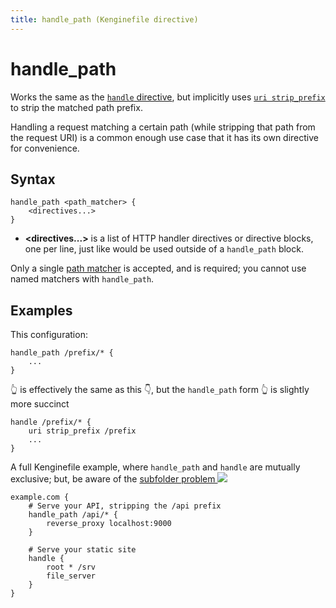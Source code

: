 ```yaml
---
title: handle_path (Kenginefile directive)
---
```


<script>
window.$(function() {
	// Add a link to [<path_matcher>] as a special case for this directive.
	// The matcher text includes <> characters which are parsed as HTML,
	// so we must use text() to change the link text.
	window.$('pre.chroma .s:contains("<path_matcher>")')
		.map(function(k, item) {
			let text = item.innerText.replace(/</g, '&lt;').replace(/>/g, '&gt;');
			window.$(item)
				.html('<a href="/docs/kenginefile/matchers#path-matchers" style="color: inherit;" title="Matcher token">' + text + '</a>')
				.removeClass('s')
				.addClass('nd');
		});
});
</script>

# handle_path

Works the same as the [`handle` directive](handle), but implicitly uses [`uri strip_prefix`](uri) to strip the matched path prefix.

Handling a request matching a certain path (while stripping that path from the request URI) is a common enough use case that it has its own directive for convenience.

## Syntax

```kengine-d
handle_path <path_matcher> {
	<directives...>
}
```

-   **<directives...>** is a list of HTTP handler directives or directive blocks, one per line, just like would be used outside of a `handle_path` block.

Only a single [path matcher](/docs/kenginefile/matchers#path-matchers) is accepted, and is required; you cannot use named matchers with `handle_path`.

## Examples

This configuration:

```kengine-d
handle_path /prefix/* {
	...
}
```

👆 is effectively the same as this 👇, but the `handle_path` form 👆 is slightly more succinct

```kengine-d
handle /prefix/* {
	uri strip_prefix /prefix
	...
}
```

A full Kenginefile example, where `handle_path` and `handle` are mutually exclusive; but, be aware of the [subfolder problem <img src="/old/resources/images/external-link.svg" class="external-link">](https://kengine.khulnasoft.community/t/the-subfolder-problem-or-why-cant-i-reverse-proxy-my-app-into-a-subfolder/8575)

```kengine
example.com {
	# Serve your API, stripping the /api prefix
	handle_path /api/* {
		reverse_proxy localhost:9000
	}

	# Serve your static site
	handle {
		root * /srv
		file_server
	}
}
```
